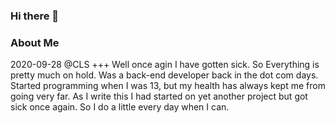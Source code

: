 ### Hi there 👋

### About Me
2020-09-28 @CLS +++ Well once agin I have gotten sick. So Everything is pretty much on hold.
Was a back-end developer back in the dot com days. Started programming when I was 13, but my health has always kept me from going very far. As I write this I had started on yet another project but got sick once again. So I do a little every day when I can.
<!--
**dewcansam/dewcansam** is a ✨ _special_ ✨ repository because its `README.md` (this file) appears on your GitHub profile.

Here are some ideas to get you started:

- 🔭 I’m currently working on ...
- 🌱 I’m currently learning ...
- 👯 I’m looking to collaborate on ...
- 🤔 I’m looking for help with ...
- 💬 Ask me about ...
- 📫 How to reach me: ...
- 😄 Pronouns: ...
- ⚡ Fun fact: ...
-->
